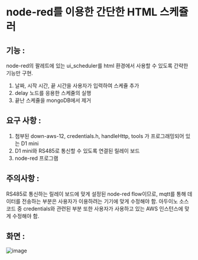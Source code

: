 
# node-red를 이용한 간단한 HTML 스케쥴러

## 기능 :
node-red의 팔레트에 있는 ui_scheduler를 html 환경에서 사용할 수 있도록 간략한 기능만 구현.
1. 날짜, 시작 시간, 끝 시간을 사용자가 입력하여 스케쥴 추가
2. delay 노드를 응용한 스케쥴의 실행
3. 끝난 스케쥴을 mongoDB에서 제거

## 요구 사항 :
1. 첨부된 down-aws-12, credentials.h, handleHttp, tools 가 프로그래밍되어 있는 D1 mini
2. D1 mini와 RS485로 통신할 수 있도록 연결된 릴레이 보드
3. node-red 프로그램

## 주의사항 :
RS485로 통신하는 릴레이 보드에 맞게 설정된 node-red flow이므로, mqtt를 통해 데이터를 전송하는 부분은 사용자가 이용하려는 기기에 맞게 수정해야 함.
아두이노 소스코드 중 credentials와 관련된 부분 또한 사용자가 사용하고 있는 AWS 인스턴스에 맞게 수정해야 함.

## 화면 :

![image](https://user-images.githubusercontent.com/28778082/152629140-60542627-8b2e-4fe1-8060-dbdd84f1861e.png)
